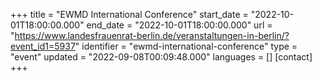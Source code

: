 +++
title = "EWMD International Conference"
start_date = "2022-10-01T18:00:00.000"
end_date = "2022-10-01T18:00:00.000"
url = "https://www.landesfrauenrat-berlin.de/veranstaltungen-in-berlin/?event_id1=5937"
identifier = "ewmd-international-conference"
type = "event"
updated = "2022-09-08T00:09:48.000"
languages = []
[contact]
+++